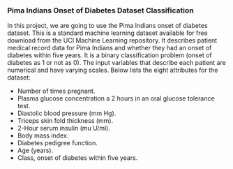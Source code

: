 <h3>Pima Indians Onset of Diabetes Dataset Classification</h3>
 
 <p>
 In this project, we are going to use the Pima Indians onset of diabetes dataset. This is a
standard machine learning dataset available for free download from the UCI Machine Learning
repository. It describes patient medical record data for Pima Indians and whether they had an
onset of diabetes within five years. It is a binary classification problem (onset of diabetes as 1
or not as 0). The input variables that describe each patient are numerical and have varying
scales. Below lists the eight attributes for the dataset:
 </p>
 
 <ul>
 <li>Number of times pregnant.</li>

 <li>Plasma glucose concentration a 2 hours in an oral glucose tolerance test.</li>

 <li>Diastolic blood pressure (mm Hg).</li>

 <li>Triceps skin fold thickness (mm).</li>

 <li>2-Hour serum insulin (mu U/ml).</li>

 <li>Body mass index.</li>

 <li>Diabetes pedigree function.</li>

 <li>Age (years). </li>

 <li>Class, onset of diabetes within five years. </li>
 
 </ul>